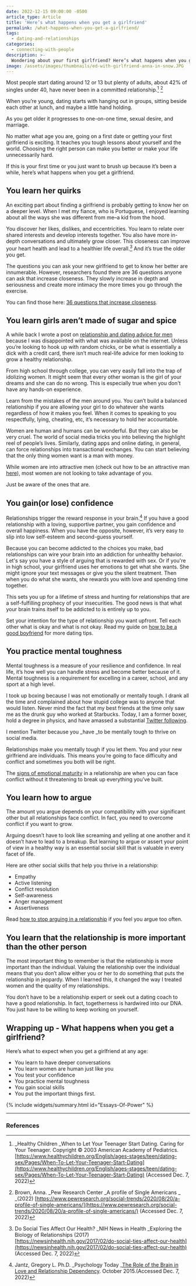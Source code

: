 ```yaml
---
date: 2022-12-15 09:00:00 -0500
article_type: Article
title: 'Here’s what happens when you get a girlfriend'
permalink: /what-happens-when-you-get-a-girlfriend/
tags:
  - dating-and-relationships
categories:
  - connecting-with-people
description: >-
  Wondering about your first girlfriend? Here’s what happens when you get a girlfriend.
image: /assets/images/thumbnails/ed-with-girlfriend-anna-in-snow.JPG
---
```


Most people start dating around 12 or 13 but plenty of adults, about 42% of singles under 40, have never been in a committed relationship.[^1] [^2]

When you’re young, dating starts with hanging out in groups, sitting beside each other at lunch, and maybe a little hand holding.

As you get older it progresses to one-on-one time, sexual desire, and marriage.

No matter what age you are, going on a first date or getting your first girlfriend is exciting. It teaches you tough lessons about yourself and the world. Choosing the right person can make you better or make your life unnecessarily hard.

If this is your first time or you just want to brush up because it’s been a while, here’s what happens when you get a girlfriend.


## You learn her quirks

An exciting part about finding a girlfriend is probably getting to know her on a deeper level. When I met my fiance, who is Portuguese, I enjoyed learning about all the ways she was different from me–a kid from the hood.

You discover her likes, dislikes, and eccentricities. You learn to relate over shared interests and develop interests together. You also have more in-depth conversations and ultimately grow closer. This closeness can improve your heart health and lead to a healthier life overall.[^3] And it’s true the older you get.

The questions you can ask your new girlfriend to get to know her better are innumerable. However, researchers found there are 36 questions anyone can ask that increase closeness. They slowly increase in depth and seriousness and create more intimacy the more times you go through the exercise.

You can find those here: [36 questions that increase closeness](https://ggia.berkeley.edu/practice/36_questions_for_increasing_closeness).


## You learn girls aren’t made of sugar and spice

A while back I wrote a post on [relationship and dating advice for men](https://edlatimore.com/relationship-advice/) because I was disappointed with what was available on the internet. Unless you’re looking to hook up with random chicks, or be what is essentially a dick with a credit card, there isn’t much real-life advice for men looking to grow a healthy relationship.

From high school through college, you can very easily fall into the trap of idolizing women. It might seem that every other woman is the girl of your dreams and she can do no wrong. This is especially true when you don't have any hands-on experience.

Learn from the mistakes of the men around you. You can’t build a balanced relationship if you are allowing your girl to do whatever she wants regardless of how it makes you feel. When it comes to speaking to you respectfully, lying, cheating, etc, it’s necessary to hold her accountable.

Women are human and humans can be wonderful. But they can also be very cruel. The world of social media tricks you into believing the highlight reel of people’s lives. Similarly, dating apps and online dating, in general, can force relationships into transactional exchanges. You can start believing that the only thing women want is a man with money.

While women are into attractive men (check out how to be an attractive man [here](https://edlatimore.com/how-to-be-an-attractive-man/)), most women are not looking to take advantage of you.

Just be aware of the ones that are.


## You gain(or lose) confidence

Relationships trigger the reward response in your brain.[^4] If you have a good relationship with a loving, supportive partner, you gain confidence and overall happiness. When you have the opposite, however, it’s very easy to slip into low self-esteem and second-guess yourself.

Because you can become addicted to the choices you make, bad relationships can wire your brain into an addiction for unhealthy behavior. Let's say you have a style of arguing that is rewarded with sex. Or if you're in high school, your girlfriend uses her emotions to get what she wants. She might ignore your text messages or give you the silent treatment. Then when you do what she wants, she rewards you with love and spending time together.

This sets you up for a lifetime of stress and hunting for relationships that are a self-fulfilling prophecy of your insecurities. The good news is that what your brain trains itself to be addicted to is entirely up to you.

Set your intention for the type of relationship you want upfront. Tell each other what is okay and what is not okay. Read my guide on [how to be a good boyfriend](https://edlatimore.com/how-to-be-a-good-boyfriend/) for more dating tips.


## You practice mental toughness

Mental toughness is a measure of your resilience and confidence. In real life, it’s how well you can handle stress and become better because of it. Mental toughness is a requirement for excelling in a career, school, and any sport at a high level.

I took up boxing because I was not emotionally or mentally tough. I drank all the time and complained about how stupid college was to anyone that would listen. Never mind the fact that my best friends at the time only saw me as the drunk guy who worked at Starbucks. Today, I am a former boxer, hold a degree in physics, and have amassed a substantial [Twitter following](https://twitter.com/EdLatimore).

I mention Twitter because you _have _to be mentally tough to thrive on social media.

Relationships make you mentally tough if you let them. You and your new girlfriend are individuals. This means you’re going to face difficulty and conflict and sometimes you both will be right.

The [signs of emotional maturity](https://edlatimore.com/signs-of-maturity/) in a relationship are when you can face conflict without it threatening to break up everything you’ve built.


## You learn how to argue

The amount you argue depends on your compatibility with your significant other but all relationships face conflict. In fact, you need to overcome conflict if you want to grow.

Arguing doesn’t have to look like screaming and yelling at one another and it doesn’t have to lead to a breakup. But learning to argue or assert your point of view in a healthy way is an essential social skill that is valuable in every facet of life.

Here are other social skills that help you thrive in a relationship:



* Empathy
* Active listening
* Conflict resolution
* Self-awareness
* Anger management
* Assertiveness

Read [how to stop arguing in a relationship](https://docs.google.com/document/d/15i6pIrTP5P0BuIGfsYwYPPGFsHF1KfSTx2tykQ2hCDY/edit) if you feel you argue too often.


## You learn that the relationship is more important than the other person

The most important thing to remember is that the relationship is more important than the individual. Valuing the relationship over the individual means that you don’t allow either you or her to do something that puts the relationship in jeopardy. When I learned this, it changed the way I treated women and the quality of my relationships.

You don’t have to be a relationship expert or seek out a dating coach to have a good relationship. In fact, togetherness is hardwired into our DNA. You just have to be willing to keep working on yourself.


## Wrapping up - What happens when you get a girlfriend?

Here’s what to expect when you get a girlfriend at any age:



* You learn to have deeper conversations
* You learn women are human just like you
* You test your confidence
* You practice mental toughness
* You gain social skills
* You put the important things first.

{% include widgets/summary.html id="Essays-Of-Power" %}

---

### References

[^1]: _Healthy Children  _When to Let Your Teenager Start Dating. Caring for Your Teenager. Copyright © 2003 American Academy of Pediatrics. [https://www.healthychildren.org/English/ages-stages/teen/dating-sex/Pages/When-To-Let-Your-Teenager-Start-Dating](https://www.healthychildren.org/English/ages-stages/teen/dating-sex/Pages/When-To-Let-Your-Teenager-Start-Dating) (Accessed Dec. 7, 2022)

[^2]:  Brown, Anna. _Pew Research Center _A profile of Single Americans _ _(2022) [https://www.pewresearch.org/social-trends/2020/08/20/a-profile-of-single-americans/](https://www.pewresearch.org/social-trends/2020/08/20/a-profile-of-single-americans/)  (Accessed Dec. 7, 2022)

[^3]: Do Social Ties Affect Our Health? _NIH News in Health  _Exploring the Biology of Relationships (2017)  [https://newsinhealth.nih.gov/2017/02/do-social-ties-affect-our-health](https://newsinhealth.nih.gov/2017/02/do-social-ties-affect-our-health) (Accessed Dec. 7, 2022)

[^4]: Jantz, Gregory L. Ph.D. _Psychology Today _[The Role of the Brain in Love and Relationship Dependency](https://www.psychologytoday.com/us/blog/hope-relationships/201510/the-role-the-brain-in-love-and-relationship-dependency#:~:text=Being%20in%20a%20relationship%20triggers,a%20powerful%20pull%20toward%20relationships). October 2015.(Accessed Dec. 7, 2022)
